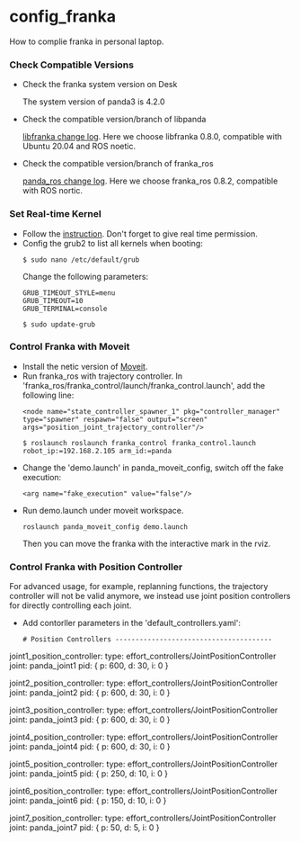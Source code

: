 # config_franka
How to complie franka in personal laptop.

### Check Compatible Versions 
* Check the franka system version on Desk

  The system version of panda3 is 4.2.0

* Check the compatible version/branch of libpanda

  [libfranka change log](https://frankaemika.github.io/docs/libfranka_changelog.html).
  Here we choose libfranka 0.8.0, compatible with Ubuntu 20.04 and ROS noetic.

* Check the compatible version/branch of franka_ros

  [panda_ros change log](https://frankaemika.github.io/docs/franka_ros_changelog.html).
  Here we choose franka_ros 0.8.2, compatible with ROS nortic.



### Set Real-time Kernel
* Follow the [instruction](https://frankaemika.github.io/docs/installation_linux.html). Don't forget to give real time permission. 
* Config the grub2 to list all kernels when booting:
  ```
  $ sudo nano /etc/default/grub
  ```
  Change the following parameters:
  ```
  GRUB_TIMEOUT_STYLE=menu
  GRUB_TIMEOUT=10
  GRUB_TERMINAL=console
  ```
  ```
  $ sudo update-grub
  ```

### Control Franka with Moveit
* Install the netic version of [Moveit](https://ros-planning.github.io/moveit_tutorials/).
* Run franka_ros with trajectory controller. In 'franka_ros/franka_control/launch/franka_control.launch', add the following line:
  ```
  <node name="state_controller_spawner_1" pkg="controller_manager" type="spawner" respawn="false" output="screen" args="position_joint_trajectory_controller"/>
  ```
  ```
  $ roslaunch roslaunch franka_control franka_control.launch robot_ip:=192.168.2.105 arm_id:=panda
  ```
* Change the 'demo.launch' in panda_moveit_config, switch off the fake execution:
  ```
  <arg name="fake_execution" value="false"/>
  ```
* Run demo.launch under moveit workspace.
  ```
  roslaunch panda_moveit_config demo.launch
  ```
  Then you can move the franka with the interactive mark in the rviz.
  
### Control Franka with Position Controller
For advanced usage, for example, replanning functions, the trajectory controller will not be valid anymore, we instead use joint position controllers for directly controlling each joint.
* Add contorller parameters in the 'default_controllers.yaml':
  ```
  # Position Controllers ---------------------------------------
joint1_position_controller:
  type: effort_controllers/JointPositionController
  joint: panda_joint1
  pid: { p: 600, d: 30, i: 0 }

joint2_position_controller:
  type: effort_controllers/JointPositionController
  joint: panda_joint2
  pid: { p: 600, d: 30, i: 0 }

joint3_position_controller:
  type: effort_controllers/JointPositionController
  joint: panda_joint3
  pid: { p: 600, d: 30, i: 0 }

joint4_position_controller:
  type: effort_controllers/JointPositionController
  joint: panda_joint4
  pid: { p: 600, d: 30, i: 0 }

joint5_position_controller:
  type: effort_controllers/JointPositionController
  joint: panda_joint5
  pid: { p: 250, d: 10, i: 0 }

joint6_position_controller:
  type: effort_controllers/JointPositionController
  joint: panda_joint6
  pid: { p: 150, d: 10, i: 0 }

joint7_position_controller:
  type: effort_controllers/JointPositionController
  joint: panda_joint7
  pid: { p: 50, d: 5, i: 0 }
  ```
